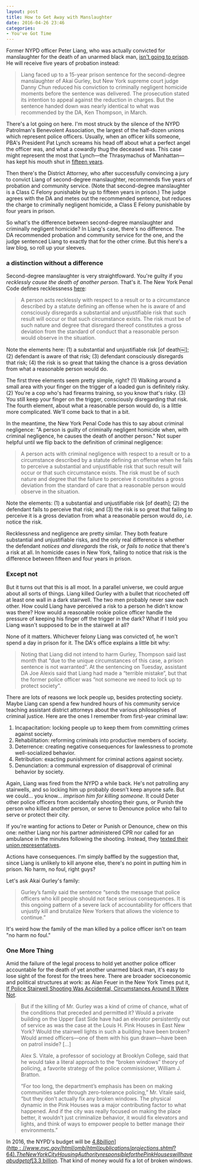 ```yaml
---
layout: post
title: How to Get Away with Manslaughter
date: 2016-04-26 23:46
categories: 
- You've Got Time
---
```


Former NYPD officer Peter Liang, who was actually convicted for manslaughter for the death of an unarmed black man, [isn't going to prison](http://www.theguardian.com/us-news/2016/apr/19/peter-liang-nypd-police-probation-sentence-akai-gurley). He will receive five years of probation instead:

> Liang faced up to a 15-year prison sentence for the second-degree manslaughter of Akai Gurley, but New York supreme court judge Danny Chun reduced his conviction to criminally negligent homicide moments before the sentence was delivered. The prosecution stated its intention to appeal against the reduction in charges. But the sentence handed down was nearly identical to what was recommended by the DA, Ken Thompson, in March.

There's a lot going on here. I'm most struck by the silence of the NYPD Patrolman's Benevolent Association, the largest of the half-dozen unions which represent police officers. Usually, when an officer kills someone, PBA's President Pat Lynch screams his head off about what a perfect angel the officer was, and what a cowardly thug the deceased was. This case might represent the most that Lynch—the Thrasymachus of Manhattan—has kept his mouth shut in [fifteen years](http://gawker.com/nypd-union-president-patrick-lynch-is-completely-nuts-1674178970). 

Then there's the District Attorney, who after successfully convincing a jury to convict Liang of second-degree manslaughter, recommends five years of probation and community service. (Note that second-degree manslaughter is a Class C Felony punishable by up to fifteen years in prison.) The judge agrees with the DA and metes out the recommended sentence, but reduces the charge to criminally negligent homicide, a Class E Felony punishable by four years in prison.

So what's the difference between second-degree manslaughter and criminally negligent homicide? In Liang's case, there's no difference. The DA recommended probation and community service for the one, and the judge sentenced Liang to exactly that for the other crime. But this here's a law blog, so roll up your sleeves. <!--more-->

### a distinction without a difference

Second-degree manslaughter is very straightfoward. You're guilty if you *recklessly cause the death of another person*. That's it. The New York Penal Code defines recklessness [here](http://law.onecle.com/new-york/penal/PEN015.05_15.05.html):

> A person acts recklessly with respect to a result or to a circumstance described by a statute defining an offense when he is aware of and consciously disregards a substantial and unjustifiable risk that such result will occur or that such circumstance exists. The risk must be of such nature and degree that disregard thereof constitutes a gross deviation from the standard of conduct that a reasonable person would observe in the situation. 

Note the elements here: (1) a substantial and unjustifiable risk [of death￼]; (2) defendant is aware of that risk; (3) defendant consciously disregards that risk; (4) the risk is so great that taking the chance is a gross deviation from what a reasonable person would do.

The first three elements seem pretty simple, right? (1) Walking around a small area with your finger on the trigger of a loaded gun is definitely risky. (2) You're a cop who's had firearms training, so you know that's risky. (3) You still keep your finger on the trigger, consciously disregarding that risk. The fourth element, about what a reasonable person would do, is a little more complicated. We'll come back to that in a bit.

In the meantime, the New York Penal Code has this to say about criminal negligence: "A person is guilty of criminally negligent homicide when, with criminal negligence, he causes the death of another person." Not super helpful until we flip back to the definition of criminal negligence:

> A person acts with criminal negligence with respect to a result or to a circumstance described by a statute defining an offense when he fails to perceive a substantial and unjustifiable risk that such result will occur or that such circumstance exists. The risk must be of such nature and degree that the failure to perceive it constitutes a gross deviation from the standard of care that a reasonable person would observe in the situation.

Note the elements: (1) a substantial and unjustifiable risk [of death];  (2) the defendant fails to perceive that risk; and (3) the risk is so great that failing to perceive it is a gross deviation from what a reasonable person would do, *i.e.* notice the risk.

Recklessness and negligence are pretty similar. They both feature substantial and unjustifiable risks, and the only real difference is whether the defendant *notices and disregards* the risk, or *fails to notice* that there's a risk at all. In homicide cases in New York, failing to notice that risk is the difference between fifteen and four years in prison.

### Except not

But it turns out that this is all moot. In a parallel universe, we could argue about all sorts of things. Liang killed Gurley with a bullet that ricocheted off at least one wall in a dark stairwell. The two men probably never saw each other. How could Liang have perceived a risk to a person he didn't know was there? How would a reasonable rookie police officer handle the pressure of keeping his finger off the trigger in the dark? What if I told you Liang wasn't supposed to be in the stairwell at all?

None of it matters. Whichever felony Liang was convicted of, he won't spend a day in prison for it. The DA's office explains a little bit why:

> Noting that Liang did not intend to harm Gurley, Thompson said last month that “due to the unique circumstances of this case, a prison sentence is not warranted”. At the sentencing on Tuesday, assistant DA Joe Alexis said that Liang had made a “terrible mistake”, but that the former police officer was “not someone we need to lock up to protect society”. 

There are lots of reasons we lock people up, besides protecting society. Maybe Liang can spend a few hundred hours of his community service teaching assistant district attorneys about the various philosophies of criminal justice. Here are the ones I remember from first-year criminal law:

1. Incapacitation: locking people up to keep them from committing crimes against society.
2. Rehabilitation: reforming criminals into productive members of society.
3. Deterrence: creating negative consequences for lawlessness to promote well-socialized behavior.
4. Retribution: exacting punishment for criminal actions against society.
5. Denunciation: a communal expression of disapproval of criminal behavior by society.

Again, Liang was fired from the NYPD a while back. He's not patrolling any stairwells, and so locking him up probably doesn't keep anyone safe. But we could… you know… *imprison him for killing someone*. It could Deter other police officers from accidentally shooting their guns, or Punish the person who killed another person, or serve to Denounce police who fail to serve or protect their city. 

If you're wanting for actions to Deter or Punish or Denounce, chew on this one: neither Liang nor his partner administered CPR nor called for an ambulance in the minutes following the shooting. Instead, they [texted their union representatives](http://www.nydailynews.com/new-york/brooklyn/exclusive-texted-union-rep-akai-gurley-lay-dying-article-1.2034219). 

Actions have consequences. I'm simply baffled by the suggestion that, since Liang is unlikely to kill anyone else, there's no point in putting him in prison. No harm, no foul, right guys? 

Let's ask Akai Gurley's family:

> Gurley’s family said the sentence “sends the message that police officers who kill people should not face serious consequences. It is this ongoing pattern of a severe lack of accountability for officers that unjustly kill and brutalize New Yorkers that allows the violence to continue.”

It's weird how the family of the man killed by a police officer isn't on team "no harm no foul."

### One More Thing

Amid the failure of the legal process to hold yet another police officer accountable for the death of yet another unarmed black man, it's easy to lose sight of the forest for the trees here. There are broader socioeconomic and political structures at work: as Alan Feuer in the New York Times put it, [If Police Stairwell Shooting Was Accidental, Circumstances Around It Were Not](http://www.nytimes.com/2016/04/22/nyregion/if-police-stairwell-shooting-was-accidental-circumstances-around-it-were-not.html?_r=0).

> But if the killing of Mr. Gurley was a kind of crime of chance, what of the conditions that preceded and permitted it? Would a private building on the Upper East Side have had an elevator persistently out of service as was the case at the Louis H. Pink Houses in East New York? Would the stairwell lights in such a building have been broken? Would armed officers—one of them with his gun drawn—have been on patrol inside? […]
>
> Alex S. Vitale, a professor of sociology at Brooklyn College, said that he would take a literal approach to the “broken windows” theory of policing, a favorite strategy of the police commissioner, William J. Bratton.
>
> “For too long, the department’s emphasis has been on making communities safer through zero-tolerance policing,” Mr. Vitale said, “but they don’t actually fix any broken windows. The physical dynamic in the Pink Houses was a major contributing factor to what happened. And if the city was really focused on making the place better, it wouldn’t just criminalize behavior, it would fix elevators and lights, and think of ways to empower people to better manage their environments.”

In 2016, the NYPD's budget will be [$4.8 billion](http://www.nyc.gov/html/omb/html/publications/projections.shtml?64). The New York City Housing Authority responsible for the Pink Houses will have a budget of [$3.3 billion](http://www1.nyc.gov/assets/nycha/downloads/pdf/NYCHA-2016-2020-Budget-Book.pdf).  That kind of money would fix a lot of broken windows.



​